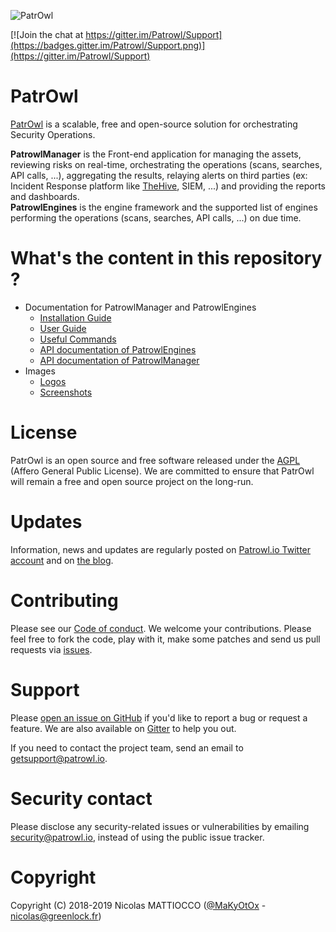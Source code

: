 ![PatrOwl](https://github.com/Patrowl/PatrowlDocs/blob/master/images/logos/logo-patrowl-light.png)

[![Join the chat at https://gitter.im/Patrowl/Support](https://badges.gitter.im/Patrowl/Support.png)](https://gitter.im/Patrowl/Support)

# **PatrOwl**
[PatrOwl](https://www.patrowl.io/) is a scalable, free and open-source solution for orchestrating Security Operations.

**PatrowlManager** is the Front-end application for managing the assets, reviewing risks on real-time, orchestrating the operations (scans, searches, API calls, ...), aggregating the results, relaying alerts on third parties (ex: Incident Response platform like [TheHive](https://github.com/TheHive-Project/TheHive/), SIEM, ...) and providing the reports and dashboards.  
**PatrowlEngines** is the engine framework and the supported list of engines performing the operations (scans, searches, API calls, ...) on due time.

# What's the content in this repository ?
* Documentation for PatrowlManager and PatrowlEngines
  - [Installation Guide](installation/installation-guide.md)
  - [User Guide ](installation/user-guide.md)
  - [Useful Commands](installation/useful-commands.md)
  - [API documentation of PatrowlEngines](api/api-patrowl-engines.md)
  - [API documentation of PatrowlManager](api/api-patrowl-manager.md)
* Images
  - [Logos](images/logos/)
  - [Screenshots](images/screenshots/)

# License
PatrOwl is an open source and free software released under the [AGPL](https://github.com/Patrowl/PatrowlDocs/blob/master/LICENSE) (Affero General Public License). We are committed to ensure that PatrOwl will remain a free and open source project on the long-run.

# Updates
Information, news and updates are regularly posted on [Patrowl.io  Twitter account](https://twitter.com/patrowl_io) and on [the  blog](https://blog.patrowl.io/).

# Contributing
Please see our [Code of conduct](https://github.com/Patrowl/PatrowlDocs/blob/master/docs/support/code_of_conduct.md). We welcome your contributions. Please feel free to fork the code, play with it, make some patches and send us pull requests via [issues](https://github.com/Patrowl/PatrowlManager/issues).

# Support
Please [open an issue on GitHub](https://github.com/Patrowl/PatrowlDocs/issues) if you'd like to report a bug or request a feature. We are also available on [Gitter](https://gitter.im/Patrowl/Support) to help you out.

If you need to contact the project team, send an email to <getsupport@patrowl.io>.

# Security contact
Please disclose any security-related issues or vulnerabilities by emailing security@patrowl.io, instead of using the public issue tracker.

# Copyright
Copyright (C) 2018-2019 Nicolas MATTIOCCO ([@MaKyOtOx](https://twitter.com/MaKyOtOx) - nicolas@greenlock.fr)
